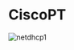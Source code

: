 # CiscoPT
![netdhcp1](https://user-images.githubusercontent.com/24189833/44514095-7b284080-a6bf-11e8-94c7-5e42dbf4f797.png)
